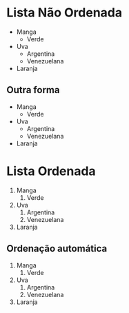 # Lista Não Ordenada

<!-- Colocando um hífen no inicio "-" -->
<!-- Para fazer subitens basta identar -->
- Manga
  - Verde
- Uva
  - Argentina
  - Venezuelana
- Laranja

## Outra forma

<!-- Colocando um asterisco no inicio -->
* Manga
  * Verde
* Uva
  * Argentina
  * Venezuelana
* Laranja

# Lista Ordenada

<!-- Colocando um número e ponto no inicio "1." -->
1. Manga
   1. Verde
2. Uva
   1. Argentina
   2. Venezuelana
3. Laranja

## Ordenação automática

<!-- A lista ordenada ordena os números de forma automática -->
1. Manga
   1. Verde
9. Uva 
   1.  Argentina
   5.  Venezuelana
34. Laranja
